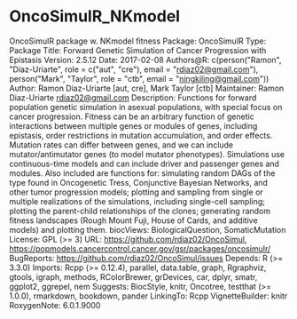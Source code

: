 # OncoSimulR_NKmodel
OncoSimulR package w. NKmodel fitness
Package: OncoSimulR
Type: Package
Title: Forward Genetic Simulation of Cancer Progression with Epistasis 
Version: 2.5.12
Date: 2017-02-08
Authors@R: c(person("Ramon", "Diaz-Uriarte", role = c("aut", "cre"),
		     email = "rdiaz02@gmail.com"),
	      person("Mark", "Taylor", role = "ctb", email = "ningkiling@gmail.com"))
Author: Ramon Diaz-Uriarte [aut, cre],
	Mark Taylor [ctb]
Maintainer: Ramon Diaz-Uriarte <rdiaz02@gmail.com>
Description: Functions for forward population genetic simulation in
    asexual populations, with special focus on cancer progression.
    Fitness can be an arbitrary function of genetic interactions between
    multiple genes or modules of genes, including epistasis, order
    restrictions in mutation accumulation, and order effects.  Mutation
    rates can differ between genes, and we can include mutator/antimutator
    genes (to model mutator phenotypes). Simulations
    use continuous-time models and can include driver and passenger genes
    and modules.  Also included are functions for: simulating random DAGs
    of the type found in Oncogenetic Tress, Conjunctive Bayesian Networks,
    and other tumor progression models; plotting and sampling from
    single or multiple realizations of the simulations, including
    single-cell sampling; plotting the parent-child relationships of the
    clones; generating random fitness landscapes (Rough Mount Fuji, House
    of Cards, and additive models) and plotting them.
biocViews: BiologicalQuestion, SomaticMutation
License: GPL (>= 3)
URL: https://github.com/rdiaz02/OncoSimul, https://popmodels.cancercontrol.cancer.gov/gsr/packages/oncosimulr/
BugReports: https://github.com/rdiaz02/OncoSimul/issues
Depends: R (>= 3.3.0)
Imports: Rcpp (>= 0.12.4), parallel, data.table, graph, Rgraphviz, gtools, igraph, methods, RColorBrewer, grDevices, car, dplyr, smatr, ggplot2, ggrepel, nem
Suggests: BiocStyle, knitr, Oncotree, testthat (>= 1.0.0), rmarkdown, bookdown, pander
LinkingTo: Rcpp
VignetteBuilder: knitr
RoxygenNote: 6.0.1.9000
